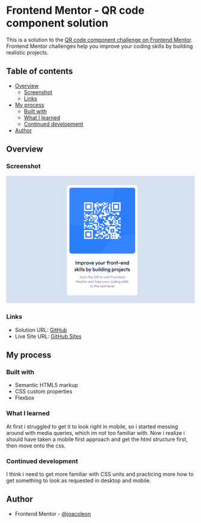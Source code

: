 # Frontend Mentor - QR code component solution

This is a solution to the [QR code component challenge on Frontend Mentor](https://www.frontendmentor.io/challenges/qr-code-component-iux_sIO_H). Frontend Mentor challenges help you improve your coding skills by building realistic projects. 

## Table of contents

- [Overview](#overview)
  - [Screenshot](#screenshot)
  - [Links](#links)
- [My process](#my-process)
  - [Built with](#built-with)
  - [What I learned](#what-i-learned)
  - [Continued development](#continued-development)
- [Author](#author)

## Overview

### Screenshot

![Desktop view](https://github.com/joacoleon/frontend-mentor/blob/main/qr-code-component-main/images/finished.png)

### Links

- Solution URL: [GitHub](https://github.com/joacoleon/frontend-mentor/tree/main/qr-code-component-main)
- Live Site URL: [GitHub Sites](https://joacoleon.github.io/frontend-mentor/qr-code-component-main/)

## My process

### Built with

- Semantic HTML5 markup
- CSS custom properties
- Flexbox

### What I learned

At first i struggled to get it to look right in mobile, so i started messing around with media queries, which im not too familiar with. Now i realize i should have taken a mobile first approach and get the html structure first, then move onto the css.

### Continued development

I think i need to get more familiar with CSS units and practicing more how to get something to look as requested in desktop and mobile.

## Author

- Frontend Mentor - [@joacoleon](https://www.frontendmentor.io/profile/joacoleon)
